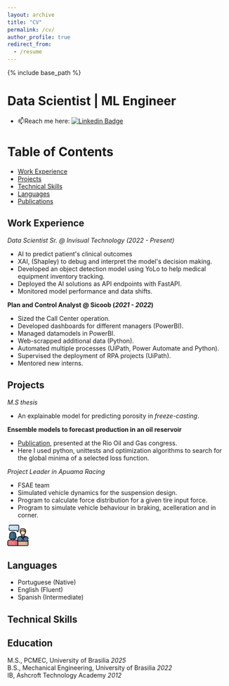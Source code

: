 ```yaml
---
layout: archive
title: "CV"
permalink: /cv/
author_profile: true
redirect_from:
  - /resume
---
```


{% include base_path %}

# Data Scientist | ML Engineer
- :mailbox:Reach me here: [![Linkedin Badge](https://img.shields.io/badge/-Linkedin-blue?style=flat&logo=Linkedin&logoColor=white)](https://www.linkedin.com/in/rafael-bessa/)

# Table of Contents
- [Work Experience](#work-experience)
- [Projects](#projects)
- [Technical Skills](#technical-skills)
- [Languages](#languages)
- [Publications](#publications)

  
## Work Experience
*Data Scientist Sr. @ Invisual Technology (_2022 - Present_)*
- AI to predict patient's clinical outcomes
- XAI, (Shapley) to debug and interpret the model's decision making.
- Developed an object detection model using YoLo to help medical equipment inventory tracking.
- Deployed the AI solutions as API endpoints with FastAPI.
- Monitored model performance and data shifts.

**Plan and Control Analyst @ Sicoob (_2021 - 2022_)**
- Sized the Call Center operation.
- Developed dashboards for different managers (PowerBI).
- Managed datamodels in PowerBI.
- Web-scrapped additional data (Python).
- Automated multiple processes (UiPath, Power Automate and Python).
- Supervised the deployment of RPA projects (UiPath).
- Mentored new interns.

  
## Projects
*M.S thesis*
- An explainable model for predicting porosity in _freeze-casting_.

**Ensemble models to forecast production in an oil reservoir**
- [Publication](https://doi.org/10.48072/2525-7579.rog.2022.036), presented at the Rio Oil and Gas congress.
- Here I used python, unittests and optimization algorithms to search for the global minima of a selected loss function.

*Project Leader in Apuama Racing*
- FSAE team
- Simulated vehicle dynamics for the suspension design.
- Program to calculate force distribution for a given tire input force.
- Program to simulate vehicle behaviour in braking, acelleration and in corner.


<img src="/images/cv/004-job_interview.png" width="48">

## Languages 


* Portuguese (Native)
* English (Fluent)
* Spanish (Intermediate)

## Technical Skills

## Education
M.S., PCMEC,                       University of Brasilia              _2025_     
B.S., Mechanical Engineering,      University of Brasilia              _2022_    
IB,                               Ashcroft Technology Academy         _2012_     
